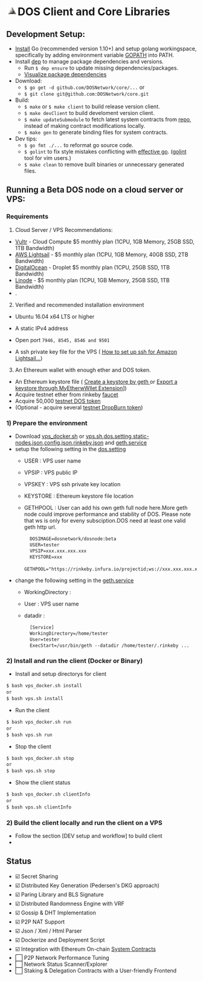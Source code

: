 # <img align="left" width=30 src="media/logo-white.jpg"> DOS Client and Core Libraries


## Development Setup:
- [Install](https://golang.org/doc/install) Go (recommended version 1.10+) and setup golang workingspace, specifically by adding environment variable [GOPATH](https://golang.org/doc/code.html#GOPATH) into PATH.
- Install [dep](https://golang.github.io/dep/docs/daily-dep.html#key-takeaways) to manage package dependencies and versions.
  - Run `$ dep ensure` to update missing dependencies/packages.
  - [Visualize package dependencies](https://golang.github.io/dep/docs/daily-dep.html#visualizing-dependencies)
- Download:
  - `$ go get -d github.com/DOSNetwork/core/...` or
  - `$ git clone git@github.com:DOSNetwork/core.git`
- Build:
  - `$ make` or `$ make client` to build release version client.
  - `$ make devClient` to build develoment version client.
  - `$ make updateSubmodule` to fetch latest system contracts from [repo](https://github.com/DOSNetwork/eth-contracts), instead of making contract modifications locally.
  - `$ make gen` to generate binding files for system contracts.
- Dev tips:
  - `$ go fmt ./...` to reformat go source code.
  - `$ golint` to fix style mistakes conflicting with [effective go](https://golang.org/doc/effective_go.html). ([golint](https://github.com/golang/lint) tool for vim users.)
  - `$ make clean` to remove built binaries or unnecessary generated files.



## Running a Beta DOS node on a cloud server or VPS:
### Requirements
1) Cloud Server / VPS Recommendations:
 - [Vultr](https://www.vultr.com/?ref=7806004-4F) - Cloud Compute $5 monthly plan (1CPU, 1GB Memory, 25GB SSD, 1TB Bandwidth)
 - [AWS Lightsail](https://aws.amazon.com/lightsail/pricing/?opdp1=pricing) - $5 monthly plan (1CPU, 1GB Memory, 40GB SSD, 2TB Bandwidth)
 - [DigitalOcean](https://m.do.co/c/a912bdc08b78) - Droplet $5 monthly plan (1CPU, 25GB SSD, 1TB Bandwidth)
 - [Linode](https://www.linode.com/?r=35c0c22d412b3fc8bd98b4c7c6f5ac42ae3bc2e2) - $5 monthly plan (1CPU, 1GB Memory, 25GB SSD, 1TB Bandwidth)
 - .

2) Verified and recommended installation environment
- Ubuntu 16.04 x64 LTS or higher 
- A static IPv4 address
- Open port `7946, 8545, 8546 and 9501`

- A ssh private key file for the VPS ( [How to set up ssh for Amazon Lightsail...](https://lightsail.aws.amazon.com/ls/docs/en_us/articles/lightsail-how-to-set-up-ssh))

3) An Ethereum wallet with enough ether and DOS token.
- An Ethereum keystore file ( [Create a keystore by geth ](https://github.com/ethereum/go-ethereum/wiki/Managing-your-accounts) or [Export a keystore through MyEtherwWllet Extension](https://bitcointalk.org/index.php?topic=3014688.0)])
- Acquire testnet ether from rinkeby [faucet](https://faucet.rinkeby.io/)
- Acquire 50,000 [testnet DOS token](https://rinkeby.etherscan.io/address/0x214e79c85744cd2ebbc64ddc0047131496871bee)
- (Optional - acquire several [testnet DropBurn token](https://rinkeby.etherscan.io/address/0x9bfe8f5749d90eb4049ad94cc4de9b6c4c31f822))



### 1) Prepare the environment
- Download [vps_docker.sh](https://raw.githubusercontent.com/DOSNetwork/core/Beta/vps_docker.sh) or [vps.sh](https://raw.githubusercontent.com/DOSNetwork/core/Beta/vps.sh),[dos.setting](https://raw.githubusercontent.com/DOSNetwork/core/Beta/dos.setting),[static-nodes.json](https://raw.githubusercontent.com/DOSNetwork/core/Beta/static-nodes.json),[config.json](https://raw.githubusercontent.com/DOSNetwork/core/Beta/config.json),[rinkeby.json](https://www.rinkeby.io/rinkeby.json) and [geth.service](https://raw.githubusercontent.com/DOSNetwork/core/Beta/geth.service)
- setup the following setting in the [dos.setting](https://raw.githubusercontent.com/DOSNetwork/core/Beta/dos.setting)
	- USER : VPS user name
	- VPSIP : VPS public IP
	- VPSKEY : VPS ssh private key location
	- KEYSTORE : Ethereum keystore file location
	- GETHPOOL : User can add his own geth full node here.More geth node could improve performance and stability of DOS.
	             Please note that ws is only for eveny subsciption.DOS need at least one valid geth http url.
		
			DOSIMAGE=dosnetwork/dosnode:beta
			USER=tester
			VPSIP=xxx.xxx.xxx.xxx
			KEYSTORE=xxx
			GETHPOOL="https://rinkeby.infura.io/projectid;ws://xxx.xxx.xxx.xxx:8546"

- change the following setting in the [geth.service](https://raw.githubusercontent.com/DOSNetwork/core/Beta/geth.service)
	- WorkingDirectory : 
	- User : VPS user name
	- datadir :
		
			[Service]
			WorkingDirectory=/home/tester
			User=tester
			ExecStart=/usr/bin/geth --datadir /home/tester/.rinkeby ...
### 2) Install and run the client (Docker or Binary)
- Install and setup directorys for client
```sh
$ bash vps_docker.sh install
or
$ bash vps.sh install
```
- Run the client
```sh
$ bash vps_docker.sh run
or
$ bash vps.sh run
```
- Stop the client
```sh
$ bash vps_docker.sh stop
or
$ bash vps.sh stop
```
- Show the client status
```sh
$ bash vps_docker.sh clientInfo
or
$ bash vps.sh clientInfo
```

### 2) Build the client locally and run the client on a VPS
- Follow the section [DEV setup and workflow] to build client
- 



## Status
- ☑️ Secret Sharing
- ☑️ Distributed Key Generation (Pedersen's DKG approach)
- ☑️ Paring Library and BLS Signature
- ☑️ Distributed Randomness Engine with VRF
- ☑️ Gossip & DHT Implementation
- ☑️ P2P NAT Support
- ☑️ Json / Xml / Html Parser
- ☑️ Dockerize and Deployment Script
- ☑️ Integration with Ethereum On-chain [System Contracts](https://github.com/DOSNetwork/eth-contracts)
- :white_large_square: P2P Network Performance Tuning
- :white_large_square: Network Status Scanner/Explorer
- :white_large_square: Staking & Delegation Contracts with a User-friendly Frontend
